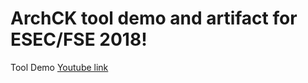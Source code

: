 # ArchCK tool demo and artifact for ESEC/FSE 2018!


Tool Demo [Youtube link](https://youtu.be/qmLWLTcJrvY)

